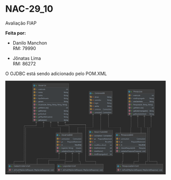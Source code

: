 # NAC-29_10 
Avaliação FIAP

**Feita por:**
* Danilo Manchon   
  RM: 79990  
  
* Jônatas Lima   
  RM: 86272


O OJDBC está sendo adicionado pelo POM.XML

![Diagrama de Classe](NAC-29_10.png)
